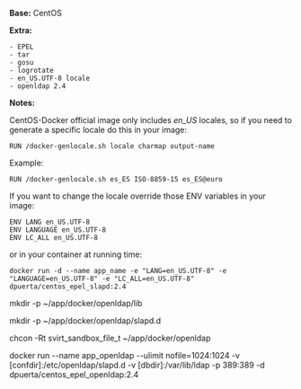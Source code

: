 **Base:** CentOS

**Extra:**

	- EPEL
	- tar
	- gosu
	- logrotate
	- en_US.UTF-8 locale
	- openldap 2.4
	
**Notes:**

CentOS-Docker official image only includes *en_US* locales,
so if you need to generate a specific locale do this in your image:

	RUN /docker-genlocale.sh locale charmap output-name


Example:

	RUN /docker-genlocale.sh es_ES ISO-8859-15 es_ES@euro



If you want to change the locale override those ENV variables in your image:

	ENV LANG en_US.UTF-8
	ENV LANGUAGE en_US.UTF-8
	ENV LC_ALL en_US.UTF-8


or in your container at running time:

	docker run -d --name app_name -e "LANG=en_US.UTF-8" -e "LANGUAGE=en_US.UTF-8" -e "LC_ALL=en_US.UTF-8" dpuerta/centos_epel_slapd:2.4



mkdir -p ~/app/docker/openldap/lib

mkdir -p ~/app/docker/openldap/slapd.d

chcon -Rt svirt_sandbox_file_t ~/app/docker/openldap

docker run --name app_openldap --ulimit nofile=1024:1024 -v [confdir]:/etc/openldap/slapd.d -v [dbdir]:/var/lib/ldap -p 389:389 -d dpuerta/centos_epel_openldap:2.4


